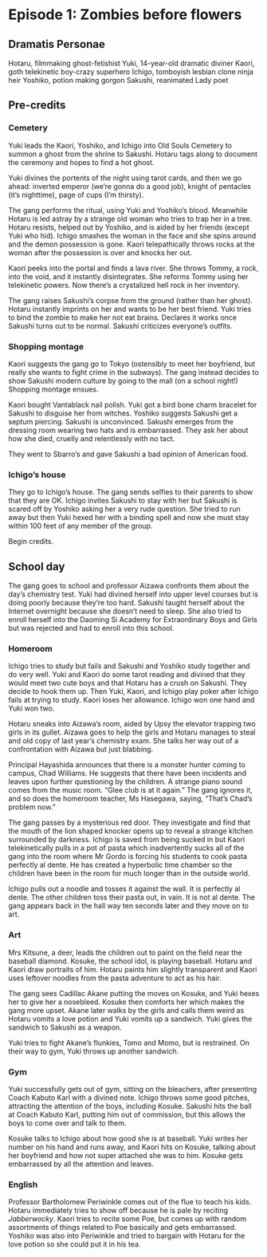 # Episode 1: Zombies before flowers
## Dramatis Personae
Hotaru, filmmaking ghost-fetishist 
Yuki, 14-year-old dramatic diviner 
Kaori, goth telekinetic boy-crazy superhero 
Ichigo, tomboyish lesbian clone ninja heir 
Yoshiko, potion making gorgon 
Sakushi, reanimated Lady poet

## Pre-credits
### Cemetery
Yuki leads the Kaori, Yoshiko, and Ichigo into Old Souls Cemetery to summon a ghost from the shrine to Sakushi. Hotaru tags along to document the ceremony and hopes to find a hot ghost. 

Yuki divines the portents of the night using tarot cards, and then we go ahead: inverted emperor (we’re gonna do a good job), knight of pentacles (it’s nighttime), page of cups (I’m thirsty). 

The gang performs the ritual, using Yuki and Yoshiko’s blood. Meanwhile Hotaru is led astray by a strange old woman who tries to trap her in a tree. Hotaru resists, helped out by Yoshiko, and is aided by her friends (except Yuki who hid). Ichigo smashes the woman in the face and she spins around and the demon possession is gone. Kaori telepathically throws rocks at the woman after the possession is over and knocks her out.

Kaori peeks into the portal and finds a lava river. She throws Tommy, a rock, into the void, and it instantly disintegrates. She reforms Tommy using her telekinetic powers. Now there’s a crystalized hell rock in her inventory. 

The gang raises Sakushi’s corpse from the ground (rather than her ghost). Hotaru instantly imprints on her and wants to be her best friend. Yuki tries to bind the zombie to make her not eat brains. Declares it works once Sakushi turns out to be normal. Sakushi criticizes everyone’s outfits. 

### Shopping montage
Kaori suggests the gang go to Tokyo (ostensibly to meet her boyfriend, but really she wants to fight crime in the subways). The gang instead decides to show Sakushi modern culture by going to the mall (on a school night!) Shopping montage ensues. 

Kaori bought Vantablack nail polish. Yuki got a bird bone charm bracelet for Sakushi to disguise her from witches. Yoshiko suggests Sakushi get a septum piercing. Sakushi is unconvinced. Sakushi emerges from the dressing room wearing two hats and is embarrassed. They ask her about how she died, cruelly and relentlessly with no tact. 

They went to Sbarro’s and gave Sakushi a bad opinion of American food.

### Ichigo’s house
They go to Ichigo’s house. The gang sends selfies to their parents to show that they are OK. Ichigo invites Sakushi to stay with her but Sakushi is scared off by Yoshiko asking her a very rude question. She tried to run away but then Yuki hexed her with a binding spell and now she must stay within 100 feet of any member of the group. 

Begin credits. 

## School day
The gang goes to school and professor Aizawa confronts them about the day’s chemistry test. Yuki had divined herself into upper level courses but is doing poorly because they’re too hard. Sakushi taught herself about the Internet overnight because she doesn’t need to sleep. She also tried to enroll herself into the Daoming Si Academy for Extraordinary Boys and Girls but was rejected and had to enroll into this school. 

### Homeroom
Ichigo tries to study but fails and Sakushi and Yoshiko study together and do very well. Yuki and Kaori do some tarot reading and divined that they would meet two cute boys and that Hotaru has a crush on Sakushi. They decide to hook them up. Then Yuki, Kaori, and Ichigo play poker after Ichigo fails at trying to study. Kaori loses her allowance. Ichigo won one hand and Yuki won two. 

Hotaru sneaks into Aizawa’s room, aided by Upsy the elevator trapping two girls in its gullet. Aizawa goes to help the girls and Hotaru manages to steal and old copy of last year’s chemistry exam. She talks her way out of a confrontation with Aizawa but just blabbing. 

Principal Hayashida announces that there is a monster hunter coming to campus, Chad Williams. He suggests that there have been incidents and leaves upon further questioning by the children. A strange piano sound comes from the music room. “Glee club is at it again.” The gang ignores it, and so does the homeroom teacher, Ms Hasegawa, saying, “That’s Chad’s problem now.”

The gang passes by a mysterious red door. They investigate and find that the mouth of the lion shaped knocker opens up to reveal a strange kitchen surrounded by darkness. Ichigo is saved from being sucked in but Kaori telekinetically pulls in a pot of pasta which inadvertently sucks all of the gang into the room where Mr Gordo is forcing his students to cook pasta perfectly al dente. He has created a hyperbolic time chamber so the children have been in the room for much longer than in the outside world. 

Ichigo pulls out a noodle and tosses it against the wall. It is perfectly al dente. The other children toss their pasta out, in vain. It is not al dente. The gang appears back in the hall way ten seconds later and they move on to art. 

### Art
Mrs Kitsune, a deer, leads the children out to paint on the field near the baseball diamond. Kosuke, the school idol, is playing baseball. Hotaru and Kaori draw portraits of him. Hotaru paints him slightly transparent and Kaori uses leftover noodles from the pasta adventure to act as his hair. 

The gang sees Cadillac Akane putting the moves on Kosuke, and Yuki hexes her to give her a nosebleed. Kosuke then comforts her which makes the gang more upset. Akane later walks by the girls and calls them weird as Hotaru vomits a love potion and Yuki vomits up a sandwich. Yuki gives the sandwich to Sakushi as a weapon. 

Yuki tries to fight Akane’s flunkies, Tomo and Momo, but is restrained. On their way to gym, Yuki throws up another sandwich.

### Gym
Yuki successfully gets out of gym, sitting on the bleachers, after presenting Coach Kabuto Karl with a divined note. Ichigo throws some good pitches, attracting the attention of the boys, including Kosuke. Sakushi hits the ball at Coach Kabuto Karl, putting him out of commission, but this allows the boys to come over and talk to them. 

Kosuke talks to Ichigo about how good she is at baseball. Yuki writes her number on his hand and runs away, and Kaori hits on Kosuke, talking about her boyfriend and how not super attached she was to him. Kosuke gets embarrassed by all the attention and leaves. 

### English
Professor Bartholomew Periwinkle comes out of the flue to teach his kids. Hotaru immediately tries to show off because he is pale by reciting _Jabberwocky_. Kaori tries to recite some Poe, but comes up with random assortments of things related to Poe basically and gets embarrassed. Yoshiko was also into Periwinkle and tried to bargain with Hotaru for the love potion so she could put it in his tea.